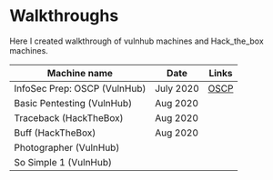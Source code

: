 # Walkthroughs

Here I created walkthrough of vulnhub machines and Hack_the_box machines.

Machine name | Date | Links
------------ | ---- | -----
InfoSec Prep: OSCP (VulnHub) | July 2020 | [OSCP](/Infosec_Prep:OSCP/oscp.md)
Basic Pentesting (VulnHub) | Aug 2020 |
Traceback (HackTheBox) | Aug 2020 |
Buff (HackTheBox) | Aug 2020 | 
Photographer (VulnHub) | |
So Simple 1 (VulnHub) | |